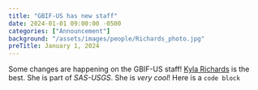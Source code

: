 ```yaml
---
title: "GBIF-US has new staff" 
date: 2024-01-01 09:00:00 -0500 
categories: ["Announcement"] 
background: "/assets/images/people/Richards_photo.jpg"
preTitle: January 1, 2024
---
```


Some changes are happening on the GBIF-US staff! [Kyla Richards](https://oceanexpert.org/expert/62150) is the best. She is part of *SAS-USGS*. She is _very cool_! 
Here is a `code block`
